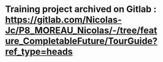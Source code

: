 # Training project archived on Gitlab : https://gitlab.com/Nicolas-Jc/P8_MOREAU_Nicolas/-/tree/feature_CompletableFuture/TourGuide?ref_type=heads

